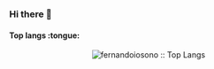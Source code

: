 ### Hi there 👋

<h4>Top langs :tongue:</h4>

<p align="center"><img src="https://github-readme-stats.vercel.app/api/top-langs/?username=fernandoiosono&langs_count=10&theme=tokyonight&layout=compact" alt="fernandoiosono :: Top Langs" /></p>
